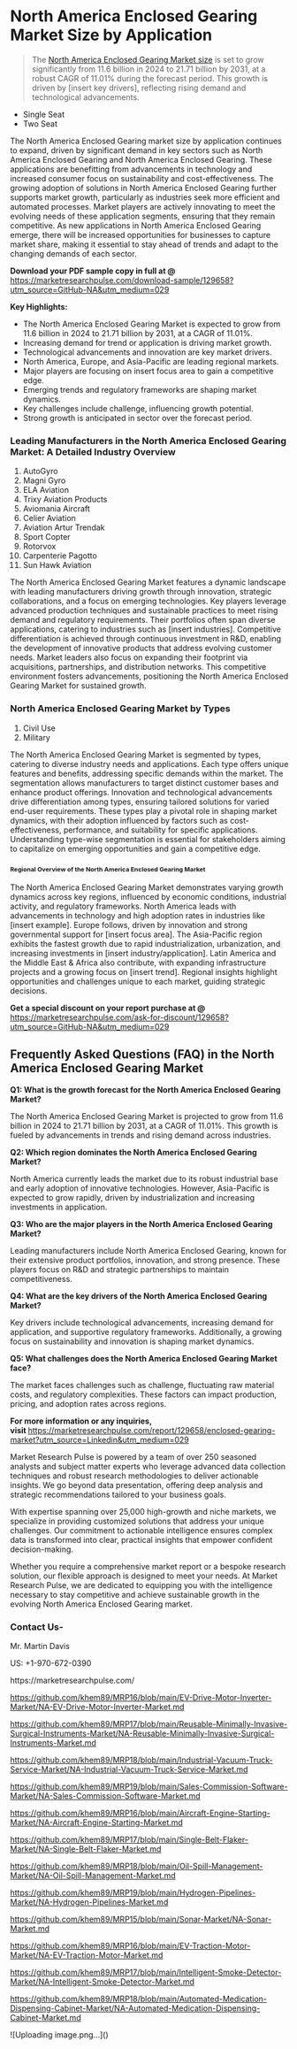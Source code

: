 <h1>North America Enclosed Gearing Market&nbsp;Size by Application</h1><blockquote><p>The <a href="https://marketresearchpulse.com/download-sample/129658?utm_source=GitHub-NA&amp;utm_medium=029">North America Enclosed Gearing Market size</a> is set to grow significantly from 11.6 billion in 2024 to 21.71 billion by 2031, at a robust CAGR of 11.01% during the forecast period. This growth is driven by [insert key drivers], reflecting rising demand and technological advancements.</p></blockquote><ul><li>Single Seat<li> Two Seat</li></ul><p>The North America Enclosed Gearing market size by application continues to expand, driven by significant demand in key sectors such as North America Enclosed Gearing and North America Enclosed Gearing. These applications are benefitting from advancements in technology and increased consumer focus on sustainability and cost-effectiveness. The growing adoption of solutions in North America Enclosed Gearing further supports market growth, particularly as industries seek more efficient and automated processes. Market players are actively innovating to meet the evolving needs of these application segments, ensuring that they remain competitive. As new applications in North America Enclosed Gearing emerge, there will be increased opportunities for businesses to capture market share, making it essential to stay ahead of trends and adapt to the changing demands of each sector.</p><p><strong>Download your PDF sample copy in full at @ </strong><a href="https://marketresearchpulse.com/download-sample/129658?utm_source=GitHub-NA&amp;utm_medium=029">https://marketresearchpulse.com/download-sample/129658?utm_source=GitHub-NA&amp;utm_medium=029</a></p><p><strong>Key Highlights: </strong></p><ul><li>The North America Enclosed Gearing Market is expected to grow from 11.6 billion in 2024 to 21.71 billion by 2031, at a CAGR of 11.01%.</li><li>Increasing demand for trend or application is driving market growth.</li><li>Technological advancements and innovation are key market drivers.</li><li>North America, Europe, and Asia-Pacific are leading regional markets.</li><li>Major players are focusing on insert focus area to gain a competitive edge.</li><li>Emerging trends and regulatory frameworks are shaping market dynamics.</li><li>Key challenges include challenge, influencing growth potential.</li><li>Strong growth is anticipated in sector over the forecast period.</li></ul><h3>Leading Manufacturers in the North America Enclosed Gearing Market: A Detailed Industry Overview</h3><ol><li>AutoGyro</li><li>Magni Gyro</li><li>ELA Aviation</li><li>Trixy Aviation Products</li><li>Aviomania Aircraft</li><li>Celier Aviation</li><li>Aviation Artur Trendak</li><li>Sport Copter</li><li>Rotorvox</li><li>Carpenterie Pagotto</li><li>Sun Hawk Aviation</li></ol><div class="flex max-w-full flex-col flex-grow"><div class="min-h-8 text-message flex w-full flex-col items-end gap-2 whitespace-normal break-words [.text-message+&amp;]:mt-5" dir="auto" data-message-author-role="assistant" data-message-id="fd8432e4-4910-450d-b182-61b7bfb0a01f" data-message-model-slug="gpt-4o"><div class="flex w-full flex-col gap-1 empty:hidden first:pt-[3px]"><div class="markdown prose w-full break-words dark:prose-invert light"><p>The North America Enclosed Gearing Market features a dynamic landscape with leading manufacturers driving growth through innovation, strategic collaborations, and a focus on emerging technologies. Key players leverage advanced production techniques and sustainable practices to meet rising demand and regulatory requirements. Their portfolios often span diverse applications, catering to industries such as [insert industries]. Competitive differentiation is achieved through continuous investment in R&amp;D, enabling the development of innovative products that address evolving customer needs. Market leaders also focus on expanding their footprint via acquisitions, partnerships, and distribution networks. This competitive environment fosters advancements, positioning the North America Enclosed Gearing Market for sustained growth.</p></div></div></div></div><h3>North America Enclosed Gearing Market by Types</h3><ol><li>Civil Use<li> Military</li></ol><div class="flex max-w-full flex-col flex-grow"><div class="min-h-8 text-message flex w-full flex-col items-end gap-2 whitespace-normal break-words [.text-message+&amp;]:mt-5" dir="auto" data-message-author-role="assistant" data-message-id="084470be-0bb7-4664-bddf-5156b4f41249" data-message-model-slug="gpt-4o-mini"><div class="flex w-full flex-col gap-1 empty:hidden first:pt-[3px]"><div class="markdown prose w-full break-words dark:prose-invert light"><p>The North America Enclosed Gearing Market is segmented by types, catering to diverse industry needs and applications. Each type offers unique features and benefits, addressing specific demands within the market. The segmentation allows manufacturers to target distinct customer bases and enhance product offerings. Innovation and technological advancements drive differentiation among types, ensuring tailored solutions for varied end-user requirements. These types play a pivotal role in shaping market dynamics, with their adoption influenced by factors such as cost-effectiveness, performance, and suitability for specific applications. Understanding type-wise segmentation is essential for stakeholders aiming to capitalize on emerging opportunities and gain a competitive edge.</p></div></div></div></div><h3><span style="font-size: 11px;">Regional Overview of the North America Enclosed Gearing Market</span></h3><div class="flex max-w-full flex-col flex-grow"><div class="min-h-8 text-message flex w-full flex-col items-end gap-2 whitespace-normal break-words [.text-message+&amp;]:mt-5" dir="auto" data-message-author-role="assistant" data-message-id="e9038762-ce64-4e30-91c9-9bd413514231" data-message-model-slug="gpt-4o-mini"><div class="flex w-full flex-col gap-1 empty:hidden first:pt-[3px]"><div class="markdown prose w-full break-words dark:prose-invert light"><p>The North America Enclosed Gearing Market demonstrates varying growth dynamics across key regions, influenced by economic conditions, industrial activity, and regulatory frameworks. North America leads with advancements in technology and high adoption rates in industries like [insert example]. Europe follows, driven by innovation and strong governmental support for [insert focus area]. The Asia-Pacific region exhibits the fastest growth due to rapid industrialization, urbanization, and increasing investments in [insert industry/application]. Latin America and the Middle East &amp; Africa also contribute, with expanding infrastructure projects and a growing focus on [insert trend]. Regional insights highlight opportunities and challenges unique to each market, guiding strategic decisions.</p></div></div></div></div><p><strong>Get a special discount on your report purchase at @ </strong><a href="https://marketresearchpulse.com/ask-for-discount/129658?utm_source=GitHub-NA&amp;utm_medium=029">https://marketresearchpulse.com/ask-for-discount/129658?utm_source=GitHub-NA&amp;utm_medium=029</a></p><h2>Frequently Asked Questions (FAQ) in the North America Enclosed Gearing Market</h2><p><strong>Q1: What is the growth forecast for the North America Enclosed Gearing Market?</strong></p><p>The North America Enclosed Gearing Market is projected to grow from 11.6 billion in 2024 to 21.71 billion by 2031, at a CAGR of 11.01%. This growth is fueled by advancements in trends and rising demand across industries.</p><p><strong>Q2: Which region dominates the North America Enclosed Gearing Market?</strong></p><p>North America currently leads the market due to its robust industrial base and early adoption of innovative technologies. However, Asia-Pacific is expected to grow rapidly, driven by industrialization and increasing investments in application.</p><p><strong>Q3: Who are the major players in the North America Enclosed Gearing Market?</strong></p><p>Leading manufacturers include North America Enclosed Gearing, known for their extensive product portfolios, innovation, and strong presence. These players focus on R&amp;D and strategic partnerships to maintain competitiveness.</p><p><strong>Q4: What are the key drivers of the North America Enclosed Gearing Market?</strong></p><p>Key drivers include technological advancements, increasing demand for application, and supportive regulatory frameworks. Additionally, a growing focus on sustainability and innovation is shaping market dynamics.</p><p><strong>Q5: What challenges does the North America Enclosed Gearing Market face?</strong></p><p>The market faces challenges such as challenge, fluctuating raw material costs, and regulatory complexities. These factors can impact production, pricing, and adoption rates across regions.</p><p><strong>For more information or any inquiries, visit&nbsp;</strong><a href="https://marketresearchpulse.com/report/129658/enclosed-gearing-market?utm_source=Linkedin&utm_medium=029">https://marketresearchpulse.com/report/129658/enclosed-gearing-market?utm_source=Linkedin&utm_medium=029</a></p><p>Market Research Pulse is powered by a team of over 250 seasoned analysts and subject matter experts who leverage advanced data collection techniques and robust research methodologies to deliver actionable insights. We go beyond data presentation, offering deep analysis and strategic recommendations tailored to your business goals.</p><p>With expertise spanning over 25,000 high-growth and niche markets, we specialize in providing customized solutions that address your unique challenges. Our commitment to actionable intelligence ensures complex data is transformed into clear, practical insights that empower confident decision-making.</p><p>Whether you require a comprehensive market report or a bespoke research solution, our flexible approach is designed to meet your needs. At Market Research Pulse, we are dedicated to equipping you with the intelligence necessary to stay competitive and achieve sustainable growth in the evolving North America Enclosed Gearing market.</p><h3><strong>Contact Us-</strong></h3><p>Mr. Martin Davis</p><p>US: +1-970-672-0390</p><p>https://marketresearchpulse.com/</p><p><a href="https://github.com/khem89/MRP16/blob/main/EV-Drive-Motor-Inverter-Market/NA-EV-Drive-Motor-Inverter-Market.md">https://github.com/khem89/MRP16/blob/main/EV-Drive-Motor-Inverter-Market/NA-EV-Drive-Motor-Inverter-Market.md</a></p><p><a href="https://github.com/khem89/MRP17/blob/main/Reusable-Minimally-Invasive-Surgical-Instruments-Market/NA-Reusable-Minimally-Invasive-Surgical-Instruments-Market.md">https://github.com/khem89/MRP17/blob/main/Reusable-Minimally-Invasive-Surgical-Instruments-Market/NA-Reusable-Minimally-Invasive-Surgical-Instruments-Market.md</a></p><p><a href="https://github.com/khem89/MRP18/blob/main/Industrial-Vacuum-Truck-Service-Market/NA-Industrial-Vacuum-Truck-Service-Market.md">https://github.com/khem89/MRP18/blob/main/Industrial-Vacuum-Truck-Service-Market/NA-Industrial-Vacuum-Truck-Service-Market.md</a></p><p><a href="https://github.com/khem89/MRP19/blob/main/Sales-Commission-Software-Market/NA-Sales-Commission-Software-Market.md">https://github.com/khem89/MRP19/blob/main/Sales-Commission-Software-Market/NA-Sales-Commission-Software-Market.md</a></p><p><a href="https://github.com/khem89/MRP16/blob/main/Aircraft-Engine-Starting-Market/NA-Aircraft-Engine-Starting-Market.md">https://github.com/khem89/MRP16/blob/main/Aircraft-Engine-Starting-Market/NA-Aircraft-Engine-Starting-Market.md</a></p><p><a href="https://github.com/khem89/MRP17/blob/main/Single-Belt-Flaker-Market/NA-Single-Belt-Flaker-Market.md">https://github.com/khem89/MRP17/blob/main/Single-Belt-Flaker-Market/NA-Single-Belt-Flaker-Market.md</a></p><p><a href="https://github.com/khem89/MRP18/blob/main/Oil-Spill-Management-Market/NA-Oil-Spill-Management-Market.md">https://github.com/khem89/MRP18/blob/main/Oil-Spill-Management-Market/NA-Oil-Spill-Management-Market.md</a></p><p><a href="https://github.com/khem89/MRP19/blob/main/Hydrogen-Pipelines-Market/NA-Hydrogen-Pipelines-Market.md">https://github.com/khem89/MRP19/blob/main/Hydrogen-Pipelines-Market/NA-Hydrogen-Pipelines-Market.md</a></p><p><a href="https://github.com/khem89/MRP15/blob/main/Sonar-Market/NA-Sonar-Market.md">https://github.com/khem89/MRP15/blob/main/Sonar-Market/NA-Sonar-Market.md</a></p><p><a href="https://github.com/khem89/MRP16/blob/main/EV-Traction-Motor-Market/NA-EV-Traction-Motor-Market.md">https://github.com/khem89/MRP16/blob/main/EV-Traction-Motor-Market/NA-EV-Traction-Motor-Market.md</a></p><p><a href="https://github.com/khem89/MRP17/blob/main/Intelligent-Smoke-Detector-Market/NA-Intelligent-Smoke-Detector-Market.md">https://github.com/khem89/MRP17/blob/main/Intelligent-Smoke-Detector-Market/NA-Intelligent-Smoke-Detector-Market.md</a></p><p><a href="https://github.com/khem89/MRP18/blob/main/Automated-Medication-Dispensing-Cabinet-Market/NA-Automated-Medication-Dispensing-Cabinet-Market.md">https://github.com/khem89/MRP18/blob/main/Automated-Medication-Dispensing-Cabinet-Market/NA-Automated-Medication-Dispensing-Cabinet-Market.md</a></p>
![Uploading image.png…]()
